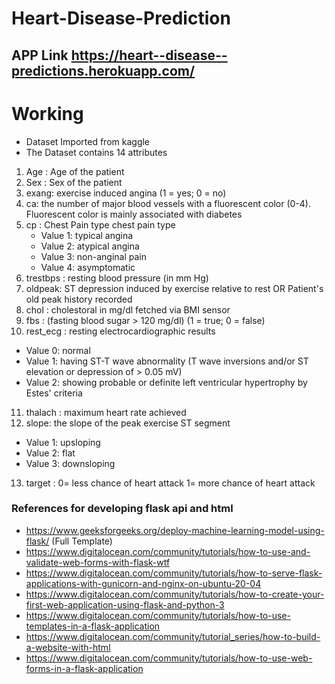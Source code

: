 # Heart-Disease-Prediction

## APP Link      https://heart--disease--predictions.herokuapp.com/

# Working
* Dataset Imported from kaggle
* The Dataset contains 14 attributes
1. Age : Age of the patient
2. Sex : Sex of the patient
3. exang: exercise induced angina (1 = yes; 0 = no)
4. ca: the number of major blood vessels with a fluorescent color (0-4). Fluorescent color is mainly associated with diabetes
5. cp : Chest Pain type chest pain type
   * Value 1: typical angina
   * Value 2: atypical angina
   * Value 3: non-anginal pain
   * Value 4: asymptomatic
6. trestbps : resting blood pressure (in mm Hg)
7. oldpeak: ST depression induced by exercise relative to rest OR Patient's old peak history recorded
8. chol : cholestoral in mg/dl fetched via BMI sensor
9. fbs : (fasting blood sugar > 120 mg/dl) (1 = true; 0 = false)
10. rest_ecg : resting electrocardiographic results
   * Value 0: normal
   * Value 1: having ST-T wave abnormality (T wave inversions and/or ST elevation or depression of > 0.05 mV)
   * Value 2: showing probable or definite left ventricular hypertrophy by Estes' criteria
11. thalach : maximum heart rate achieved
12. slope: the slope of the peak exercise ST segment
   * Value 1: upsloping
   * Value 2: flat
   * Value 3: downsloping

13. target : 0= less chance of heart attack 1= more chance of heart attack





### References for developing flask api and html
*   https://www.geeksforgeeks.org/deploy-machine-learning-model-using-flask/   (Full Template)
*   https://www.digitalocean.com/community/tutorials/how-to-use-and-validate-web-forms-with-flask-wtf
*   https://www.digitalocean.com/community/tutorials/how-to-serve-flask-applications-with-gunicorn-and-nginx-on-ubuntu-20-04
*   https://www.digitalocean.com/community/tutorials/how-to-create-your-first-web-application-using-flask-and-python-3
*   https://www.digitalocean.com/community/tutorials/how-to-use-templates-in-a-flask-application
*   https://www.digitalocean.com/community/tutorial_series/how-to-build-a-website-with-html
*   https://www.digitalocean.com/community/tutorials/how-to-use-web-forms-in-a-flask-application
